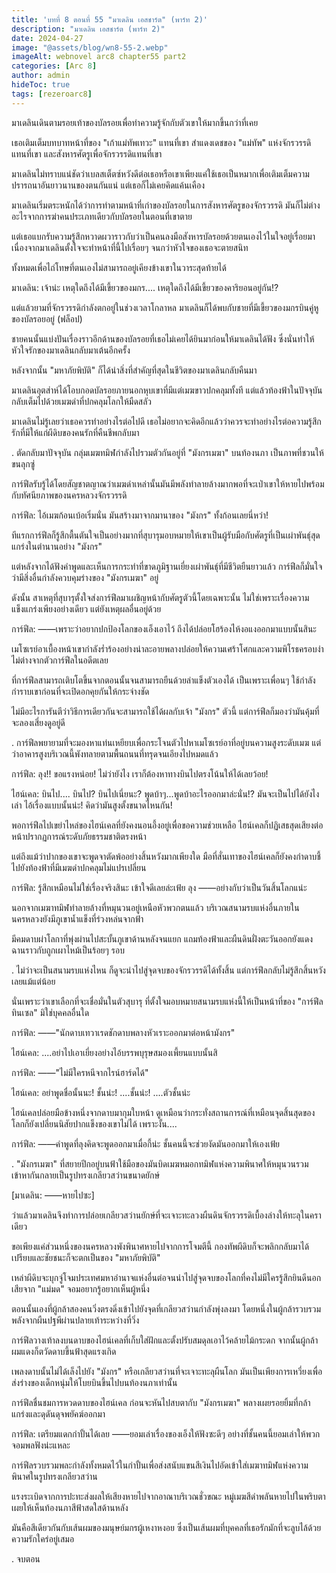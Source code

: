 ```yaml
---
title: 'บทที่ 8 ตอนที่ 55 "มาเดลิน เอสชาร์ต" (พาร์ท 2)'
description: "มาเดลิน เอสชาร์ต (พาร์ท 2)"
date: 2024-04-27
image: "@assets/blog/wn8-55-2.webp"
imageAlt: webnovel arc8 chapter55 part2
categories: [Arc 8]
author: admin
hideToc: true
tags: [rezeroarc8]
---
```


มาเดลินเดินตามรอยเท้าของบัลรอยเพื่อทำความรู้จักกับตัวเขาให้มากขึ้นกว่าที่เคย

เธอเติมเต็มบทบาทหน้าที่ของ "เก้าแม่ทัพเทวะ" แทนที่เขา สำแดงเดชของ "แม่ทัพ" แห่งจักรวรรดิแทนที่เขา และสังหารศัตรูเพื่อจักรวรรดิแทนที่เขา

มาเดลินไม่ทราบแน่ชัดว่าเบลสเต็ตซ์หวังดีต่อเธอหรือเขาเพียงแค่ใช้เธอเป็นหมากเพื่อเติมเต็มความปรารถนาอันยาวนานของตนกันแน่ แต่เธอก็ไม่เคยคิดแค้นเคือง

มาเดลินเริ่มตระหนักได้ว่าการทำตามหน้าที่เก่าของบัลรอยในการสังหารศัตรูของจักรวรรดิ มันก็ไม่ต่างอะไรจากการฆ่าคนประเภทเดียวกับบัลรอยในตอนที่เขาตาย

แต่เธอแบกรับความรู้สึกหวาดผวาราวกับว่าเป็นคนลงมือสังหารบัลรอยด้วยตนเองไว้ในใจอยู่เรื่อยมา เนื่องจากมาเดลินตั้งใจจะทำหน้าที่นี้ไปเรื่อยๆ จนกว่าหัวใจของเธอจะตายสนิท

ทั้งหมดเพื่อไถ่โทษที่ตนเองไม่สามารถอยู่เคียงข้างเขาในวาระสุดท้ายได้

มาเดลิน: เจ้าน่ะ เหตุใดถึงได้มีเขี้ยวของมกร.... เหตุใดถึงได้มีเขี้ยวของคาริยอนอยู่กัน!?

แต่แล้วยามที่จักรวรรดิกำลังตกอยู่ในช่วงเวลาโกลาหล มาเดลินก็ได้พบกับชายที่มีเขี้ยวของมกรบินคู่หูของบัลรอยอยู่ (ฟล็อป)

ชายคนนั้นแบ่งปันเรื่องราวอีกด้านของบัลรอยที่เธอไม่เคยได้ยินมาก่อนให้มาเดลินได้ฟัง ซึ่งนั่นทำให้หัวใจรักของมาเดลินกลับมาเต้นอีกครั้ง

หลังจากนั้น "มหาภัยพิบัติ" ก็ได้นำสิ่งที่สำคัญที่สุดในชีวิตของมาเดลินกลับคืนมา

มาเดลินอุตส่าห์ได้โอบกอดบัลรอยภายนอกหุบเขาที่มีแต่เมฆขาวปกคลุมทั้งที แต่แล้วท้องฟ้าในปัจจุบันกลับเต็มไปด้วยเมฆดำที่ปกคลุมโลกให้มืดสลัว

มาเดลินไม่รู้เลยว่าเธอควรทำอย่างไรต่อไปดี เธอไม่อยากจะคิดอีกแล้วว่าควรจะทำอย่างไรต่อความรู้สึกรักที่มีให้แก่ผีดิบของคนรักที่คืนชีพกลับมา

.
ตัดกลับมาปัจจุบัน กลุ่มเมฆทมิฬกำลังไปรวมตัวกันอยู่ที่ "มังกรเมฆา" บนท้องนภา เป็นภาพที่ชวนให้ขนลุกซู่

การ์ฟีลรับรู้ได้โดยสัญชาตญาณว่าเมฆดำเหล่านั้นมันมีพลังทำลายล้างมากพอที่จะเป่าเขาให้หายไปพร้อมกับทัศนียภาพของนครหลวงจักรวรรดิ

การ์ฟีล: ไอ้เมฆก้อนเบ้อเริ่มนั่น มันสร้างมาจากมานาของ "มังกร" ทั้งก้อนเลยนี่หว่า!

ทีแรกการ์ฟีลก็รู้สึกตื้นตันใจเป็นอย่างมากที่สุบารุมอบหมายให้เขาเป็นผู้รับมือกับศัตรูที่เป็นเผ่าพันธุ์สุดแกร่งในตำนานอย่าง "มังกร"

แต่หลังจากได้ฟังคำพูดและเห็นการกระทำที่ขาดภูมิฐานเยี่ยงเผ่าพันธุ์ที่มีชีวิตยืนยาวแล้ว การ์ฟีลก็มั่นใจว่ามีสิ่งอื่นกำลังควบคุมร่างของ "มังกรเมฆา" อยู่

ดังนั้น สาเหตุที่สุบารุตั้งใจส่งการ์ฟีลมาเผชิญหน้ากับศัตรูตัวนี้โดยเฉพาะนั้น ไม่ใช่เพราะเรื่องความแข็งแกร่งเพียงอย่างเดียว แต่ยังเหตุผลอื่นอยู่ด้วย

การ์ฟีล: ――เพราะว่าอยากปกป้องโลกของเอ็งเอาไว้ ถึงได้ปล่อยโฮร้องไห้งอแงออกมาแบบนั้นสินะ

เมโซเรย์อาเบื้องหน้าเขากำลังร่ำร้องอย่างน่าละอายพลางปล่อยให้ความเศร้าโศกและความพิโรธครอบงำ ไม่ต่างจากตัวการ์ฟีลในอดีตเลย

ที่การ์ฟีลสามารถเติบโตขึ้นจากตอนนั้นจนสามารถยืนด้วยลำแข็งตัวเองได้ เป็นเพราะเพื่อนๆ ใช้กำลังกำราบเขาก่อนที่จะเปิดอกคุยกันให้กระจ่างชัด

ไม่มีอะไรการันตีว่าวิธีการเดียวกันจะสามารถใช้ได้ผลกับเจ้า "มังกร" ตัวนี้ แต่การ์ฟีลก็มองว่ามันคุ้มที่จะลองเสี่ยงดูอยู่ดี

.
การ์ฟีลพยายามที่จะมองหาแท่นเหยียบเพื่อกระโจนตัวไปหาเมโซเรย์อาที่อยู่บนความสูงระดับเมฆ แต่ว่าอาคารสูงบริเวณนี้พังทลายตามพื้นถนนที่ทรุดจนเอียงไปหมดแล้ว

การ์ฟีล: ลุง!! ขอแรงหน่อย! ไม่ว่ายังไง เราก็ต้องหาทางบินไปตรงโน้นให้ได้เลยว้อย!

ไฮน์เคล: บินไป.... บินไป? บินไปเนี่ยนะ? พูดบ้าๆ...พูดบ้าอะไรออกมาล่ะนั่น!? มันจะเป็นไปได้ยังไงเล่า ไอ้เรื่องแบบนั้นน่ะ! คิดว่ามันสูงตั้งขนาดไหนกัน!

พอการ์ฟีลไปเขย่าไหล่ของไฮน์เคลที่ยังคงนอนอึ้งอยู่เพื่อขอความช่วยเหลือ ไฮน์เคลก็ปฏิเสธสุดเสียงต่อหน้าปรากฏการณ์ระดับภัยธรรมชาติตรงหน้า

แต่ถึงแม้ว่าปากของเขาจะพูดจาตัดพ้ออย่างสิ้นหวังมากเพียงใด มือที่สั่นเทาของไฮน์เคลก็ยังคงกำดาบชี้ไปยังท้องฟ้าที่มีเมฆดำปกคลุมไม่แปรเปลี่ยน

การ์ฟีล: รู้สึกเหมือนไม่ใช่เรื่องจริงสินะ เข้าใจดีเลยล่ะเฟ้ย ลุง ――อย่างกับว่าเป็นวันสิ้นโลกแน่ะ

นอกจากเมฆาทมิฬทำลายล้างที่หมุนวนอยู่เหนือหัวพวกตนแล้ว บริเวณสนามรบแห่งอื่นภายในนครหลวงยังมีภูเขาน้ำแข็งที่ร่วงหล่นจากฟ้า

มีคมดาบผ่าโลกาที่พุ่งผ่านไปสะบั้นภูเขาด้านหลังจนแยก แถมท้องฟ้าและผืนดินฝั่งตะวันออกยังแดงฉานราวกับถูกเผาไหม้เป็นร้อยๆ รอบ

.
ไม่ว่าจะเป็นสนามรบแห่งไหน ก็ดูจะนำไปสู่จุดจบของจักรวรรดิได้ทั้งสิ้น แต่การ์ฟีลกลับไม่รู้สึกสิ้นหวังเลยแม้แต่น้อย

นั่นเพราะว่าเขาเลือกที่จะเชื่อมั่นในตัวสุบารุ ที่ตั้งใจมอบหมายสนามรบแห่งนี้ให้เป็นหน้าที่ของ "การ์ฟีล ทินเซล" มิใช่บุคคลอื่นใด

การ์ฟีล: ――"นักดาบเทวาเรดชักดาบพลางหัวเราะออกมาต่อหน้ามังกร"

ไฮน์เคล: ....อย่าไปเอาเยี่ยงอย่างไอ้บรรพบุรุษสมองเพี้ยนแบบนั้นสิ

การ์ฟีล: ――"ไม่มีใครหนีจากไรน์ฮาร์ดได้"

ไฮน์เคล: อย่าพูดชื่อนั้นนะ! ชั้นน่ะ! ....ชั้นน่ะ! ....ตัวชั้นน่ะ

ไฮน์เคลปล่อยมือข้างหนึ่งจากดาบมากุมใบหน้า ดูเหมือนว่ากระทั่งสถานการณ์ที่เหมือนจุดสิ้นสุดของโลกก็ยังเปลี่ยนนิสัยปากแข็งของเขาไม่ได้ เพราะงั้น....

การ์ฟีล: ――คำพูดที่ลุงคิดจะพูดออกมาเมื่อกี้น่ะ ชั้นคนนี้จะช่วยงัดมันออกมาให้เองเฟ้ย

.
"มังกรเมฆา" ที่สยายปีกอยู่บนฟ้าใช้มือของมันบิดเมฆหมอกทมิฬแห่งความพินาศให้หมุนวนรวมเข้าหากันกลายเป็นรูปทรงเกลียวสว่านขนาดยักษ์

[มาเดลิน: ――หายไปซะ]

ว่าแล้วมาเดลินจึงทำการปล่อยเกลียวสว่านยักษ์ที่จะเจาะทะลวงผืนดินจักรวรรดิเบื้องล่างให้ทะลุในคราเดียว

ขอเพียงแค่ส่วนหนึ่งของนครหลวงพังพินาศหายไปจากการโจมตีนี้ กองทัพผีดิบก็จะพลิกกลับมาได้เปรียบและชัยชนะก็จะตกเป็นของ "มหาภัยพิบัติ"

เหล่าผีดิบจะบุกจู่โจมประเทศมหาอำนาจแห่งอื่นต่อจนนำไปสู่จุดจบของโลกที่คงไม่มีใครรู้สึกยินดีนอกเสียจาก "แม่มด" จอมอยากรู้อยากเห็นผู้หนึ่ง

ตอนนั้นเองที่ผู้กล้าสองคนวิ่งตรงดิ่งเข้าไปยังจุดที่เกลียวสว่านกำลังพุ่งลงมา โดยหนึ่งในผู้กล้ารวบรวมพลังจากผืนปฐพีผ่านปลายเท้าระหว่างที่วิ่ง

การ์ฟีลวางเท้าลงบนดาบของไฮน์เคลที่เก็บใส่ฝักและตั้งปรับสมดุลเอาไว้คล้ายไม้กระดก จากนั้นผู้กล้าผมแดงก็ตวัดดาบขึ้นฟ้าสุดแรงเกิด

เพลงดาบนั้นไม่ได้เล็งไปยัง "มังกร" หรือเกลียวสว่านที่จะเจาะทะลุผืนโลก มันเป็นเพียงการเหวี่ยงเพื่อส่งร่างของเด็กหนุ่มให้โบยบินขึ้นไปบนท้องนภาเท่านั้น

การ์ฟีลชื่นชมการหวดดาบของไฮน์เคล ก่อนจะหันไปสบตากับ "มังกรเมฆา" พลางเผยรอยยิ้มที่กล้าแกร่งและดุดันดุจพยัคฆ์ออกมา

การ์ฟีล: เตรียมแดกกำปั้นได้เลย ――ยอมเล่าเรื่องของเอ็งให้ฟังซะดีๆ อย่างที่ชั้นคนนี้ยอมเล่าให้พวกจอมพลฟังน่ะแหละ

การ์ฟีลรวบรวมพละกำลังทั้งหมดไว้ในกำปั้นเพื่อส่งสนับแขนสีเงินไปอัดเข้าใส่เมฆาทมิฬแห่งความพินาศในรูปทรงเกลียวสว่าน

แรงระเบิดจากการปะทะส่งผลให้เสียงหายไปจากอาณาบริเวณชั่วขณะ หมู่เมฆสีดำพลันหายไปในพริบตา เผยให้เห็นท้องนภาสีฟ้าสดใสด้านหลัง

มันคือสีเดียวกันกับเส้นผมของมนุษย์มกรผู้เหงาหงอย ซึ่งเป็นเส้นผมที่บุคคลที่เธอรักมักที่จะลูบไล้ด้วยความรักใคร่อยู่เสมอ

.
จบตอน
